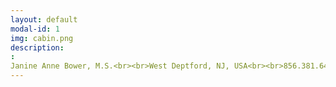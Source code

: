 ```yaml
---
layout: default
modal-id: 1
img: cabin.png
description:
:
Janine Anne Bower, M.S.<br><br>West Deptford, NJ, USA<br><br>856.381.6403<br><br>janine.anne.bower@gmail.com<br><br>bowerj6@rpi.edu<br><br><a href= "https://hass.rpi.edu/cgds_studentprofiles "> School Profile </p><br><br><a href= "https://www.linkedin.com/in/janine-bower-m-s-1804719a/"> LinkedIn </p><br>Professional Summary -<br><br>Trophy-hunting gamer, open world completionist, and engaging voice actor with a love for all things international. Social science scholar fascinated by the power of vocal performance in the video game medium, surveillance, and the materiality of digital space. Dedicated and collaborative professional with exemplary customer service skills and over a decade of experience in the fields of healthcare, academia, and entertainment media.<br>Key Skills -<br><br> (Basic) Game Design, Sound and Video Editing, IT Troubleshooting<br><br> (Advanced) Public Speaking and Professional Voice Acting, Project Management, Team Leadership, Employee Onboarding, Microsoft Office Suite, Office 365, G Suite, Social Science Research, Academic Conference Presentations, Database Management, Newsletter Development, Social Media, Promotional Material Design<br><br>Languages -<br><br>English (Fluent) │ Spanish (Fluent) │ Mandarin Chinese (Conversational)<br><br>Education -<br><br>Bachelor of Arts - Spanish and Mandarin Chinese Double Major<br><br>Rutgers, The State University of New Jersey, New Brunswick, NJ, USA<br><br>Master of Science - Science, Technology & Society<br><br>Drexel University, Philadelphia, PA, USA<br><br>Doctor of Philosophy - Critical Game Design (In Progress)<br><br>Rensselaer Polytechnic Institute, Troy, NY, USA<br><br>Professional Experience -<br><br>Voice Actor / Transcript Editor<br><br>Bloody Disgusting, LLC │ Remote │ September 2021 - Present<br><br>Writing Center Tutor<br><br>Center for Global Communication + Design (COMM+D) │Troy, NY, USA │January 2024 - Present<br><br>Undergraduate Teaching Assistant for Dr. Ralph Noble<br><br>AI in the Information Age / Motivation and Performance Courses │Troy, NY, USA │ August 2023 - December 2023<br><br>Access Coordinator - Global Patient Services<br><br>Children’s Hospital of Philadelphia (CHOP) │ Philadelphia, PA, USA │ November 2018 - July 2022<br><br>Greater Philadelphia Coronavirus HelpLine - Contact Tracing Center<br><br>Children’s Hospital of Philadelphia (CHOP) │ Philadelphia, PA, USA │ July 2020 - February 2021<br><br>Program Assistant - Department of Communication<br><br>Drexel University │ Philadelphia, PA, USA │ January 2015 - October 2018<br><br>Adjunct Chinese Instructor - Modern Languages Program<br><br>Drexel University │ Philadelphia, PA, USA │ September 2014 - September 2016<br><br>Program Assistant - Modern Languages Program<br><br>Drexel University │ Philadelphia, PA, USA │ November 2013 - June 2014<br><br>Airport Coordinator / Assistant to the Regional Travel & Logistics Coordinator<br><br>AFS-USA │ New York City, NY, USA │ Summer 2013<br><br>Freelance Journalist / Blog Writer<br><br>Viacom - MTV Korea │ New York City, NY, USA │ March 2012 - January 2013<br><br>Actor / Writer - Student Health Advocates Developing Educational Scenarios (SHADES) Theater<br><br>Rutgers University Health Services │ New Brunswick, NJ, USA │ September 2008 - June 2012<br><br><p> <a href= "https://rpiexchange-my.sharepoint.com/:b:/g/personal/bowerj6_rpi_edu/Echqe1Y5CbJArXlAMGQkZywB5SCI71z8TX57iwtMhbZdGw"> Link to Full Resume </p>:
---
```

